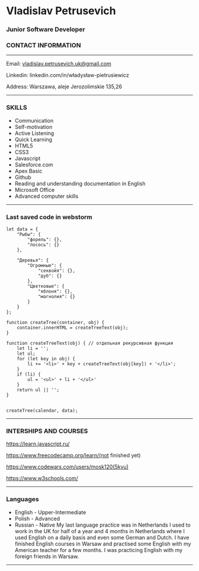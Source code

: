 # Vladislav Petrusevich
### Junior Software Developer

### CONTACT INFORMATION
---


Email: vladislav.petrusevich.uk@gmail.com

Linkedin:
linkedin.com/in/władysław-pietrusiewicz

Address: Warszawa, aleje Jerozolimskie 135,26

---

### SKILLS
- Communication
- Self-motivation
- Active Listening
- Quick Learning
- HTML5
- CSS3
- Javascript
- Salesforce.com
- Apex Basic
- Github
- Reading and understanding
documentation in English
- Microsoft Office
- Advanced computer skills

---
### Last saved code in webstorm
```
let data = {
    "Рыбы": {
        "форель": {},
        "лосось": {}
    },

    "Деревья": {
        "Огромные": {
            "секвойя": {},
            "дуб": {}
        },
        "Цветковые": {
            "яблоня": {},
            "магнолия": {}
        }
    }
};

function createTree(container, obj) {
    container.innerHTML = createTreeText(obj);
}

function createTreeText(obj) { // отдельная рекурсивная функция
    let li = '';
    let ul;
    for (let key in obj) {
        li += '<li>' + key + createTreeText(obj[key]) + '</li>';
    }
    if (li) {
        ul = '<ul>' + li + '</ul>'
    }
    return ul || '';
}


createTree(calendar, data);
```

---

### INTERSHIPS AND COURSES
https://learn.javascript.ru/

https://www.freecodecamp.org/learn/(not finished yet)

https://www.codewars.com/users/mosk120(5kyu)

https://www.w3schools.com/

---
### Languages
- English - Upper-Intermediate
- Polish - Advanced
- Russian - Native
My last language practice was in Netherlands
I used to work in the UK for half of a year and 4 months in Netherlands where I used English on a daily basis and even some German and Dutch.
I have finished  English courses in Warsaw and practised some English with my American teacher for a few months. I was practicing English with my foreign friends in Warsaw.

---


